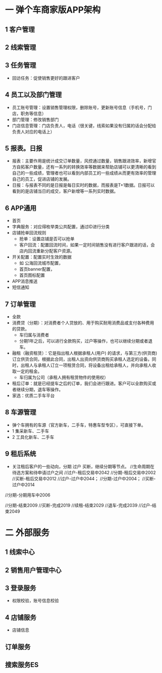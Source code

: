 # 一 弹个车商家版APP架构
## 1 客户管理
## 2 线索管理
## 3 任务管理
- 回访任务：促使销售更好的跟进客户
## 4 员工以及部门管理
- 员工账号管理：设置销售管理权限，删除账号，更新账号信息（手机号，门店，职务等信息）
- 部门管理：修改销售部门
- 门店信息管理：门店负责人，电话（很关键，线索如果没有归属的话会分配给负责人对应的电话上）

## 5 报表。日报
- 报表：主要作用是统计成交订单数量，风控通过数量，销售跟进效率，新增官方自拓客户数量，还有一系列的转换效率等数据来帮助店铺可以更清晰的看到自己的一些成绩，管理者也可以看到内部员工的一些成绩从而更有效率的管理自己的员工，促进店铺的发展。
- 日报：与报表不同的是日报是每日实时的数据，而报表是T+1数据。日报可以看到的是店铺当日的成交，客户新增等一系列实时数据。

## 6 APP通用
- 首页
- 字典服务：对应得枚举类公共配置，通过ID进行分类
- 店铺抢单回流规则
    - 抢单：设置店铺是否可以抢单
    - 客户回流：配置回流时间，如果一定时间销售没有进行客户跟进的话，会店内回流重新分配客户资源。
- 开关配置：配置实时生效的数据
    - 如 公海回流城市配置，
    - 首页banner配置，
    - 首页图标配置
- APP消息推送
- 短信通知
    
## 7 订单管理
- 全款 
- 消费贷（分期）：对消费者个人贷放的、用于购买耐用消费品或支付各种费用的贷款。
    - 车归属与消费者
    - 分期1年之后，可以进行全款购买，过户等操作，也可以继续分期或者退车。
- 融租（融资租赁）：它是指出租人根据承租人(用户) 的请求，与第三方(供货商) 订立供货合同，根据此合同，出租人出资向供货商购买承租人选定的设备。同时，出租人与承租人订立一项租赁合同，将设备出租给承租人，并向承租人收取一定的租金。
    - 车归属为公司（承租人拥有租赁物件的使用权）
- 租后订单：就是已经提车之后的订单，我们会进行跟进。客户可以全款购买或者继续分期，退车等操作。
- 家选：优质二手车平台
## 8 车源管理
- 弹个车拥有的车源（官方新车，二手车，特惠车型专区），可直接下单。
- 1 集采新车、二手车
- 2 工具化新车、二手车

## 9 租后系统
- 关注租后客户的一些动向，分期 过户 买断，继续分期等节点。
//生命周期在待选方案和待申请过户之间
//过户-租后交易中2042
//分期-租后交易中2002
//买断-租后交易中2012
//过户-过户中2044；
//分期-过户中2004；
//买断-过户中2014
        
//分期-分期用车中2006
        
//分期-结束2009
//买断-完成2019
//续租-结束2029
//退车-完成2039
//过户-结束2049


# 二 外部服务
## 1 线索中心

## 2 销售用户管理中心

## 3 登录服务
- 权限校验，账号信息校验

## 4 店铺服务
- 店铺信息

## 订单服务

## 搜索服务ES